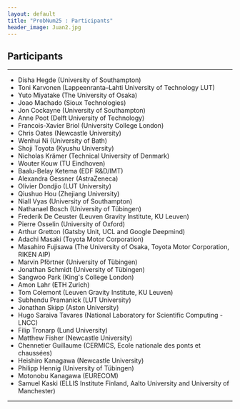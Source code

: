```yaml
---
layout: default
title: "ProbNum25 : Participants"
header_image: Juan2.jpg
---
```

## Participants 

---
- Disha Hegde	(University of Southampton)
- Toni Karvonen	(Lappeenranta–Lahti University of Technology LUT)
- Yuto Miyatake	(The University of Osaka)
- Joao Machado	(Sioux Technologies)
- Jon Cockayne	(University of Southampton)
- Anne Poot	(Delft University of Technology)
- Francois-Xavier Briol	(University College London)
- Chris Oates	(Newcastle University)
- Wenhui Ni	(University of Bath)
- Shoji Toyota	(Kyushu University)
- Nicholas Krämer	(Technical University of Denmark)
- Wouter Kouw	(TU Eindhoven) 
- Baalu-Belay Ketema	(EDF R&D/IMT)
- Alexandra	Gessner (AstraZeneca)
- Olivier Dondjio	(LUT University)
- Qiushuo Hou	(Zhejiang University)
- Niall Vyas (University of Southampton)
- Nathanael Bosch	(University of Tübingen)
- Frederik De Ceuster	(Leuven Gravity Institute, KU Leuven)
- Pierre Osselin	(University of Oxford)
- Arthur Gretton	(Gatsby Unit, UCL and Google Deepmind)
- Adachi Masaki	(Toyota Motor Corporation)
- Masahiro Fujisawa	(The University of Osaka, Toyota Motor Corporation, RIKEN AIP)
- Marvin Pförtner	(University of Tübingen)
- Jonathan Schmidt	(University of Tübingen)
- Sangwoo Park	(King's College London)
- Amon Lahr	(ETH Zurich)
- Tom Colemont	(Leuven Gravity Institute, KU Leuven)
- Subhendu Pramanick	(LUT University)
- Jonathan Skipp	(Aston University)
- Hugo Saraiva Tavares (National Laboratory for Scientific Computing - LNCC)
- Filip Tronarp	(Lund University)
- Matthew Fisher	(Newcastle University)
- Chennetier Guillaume	(CERMICS, Ecole nationale des ponts et chaussées)
- Heishiro Kanagawa	(Newcastle University)
- Philipp Hennig (University of Tübingen)
- Motonobu Kanagawa (EURECOM)
- Samuel Kaski (ELLIS Institute Finland, Aalto University and University of Manchester)

---
